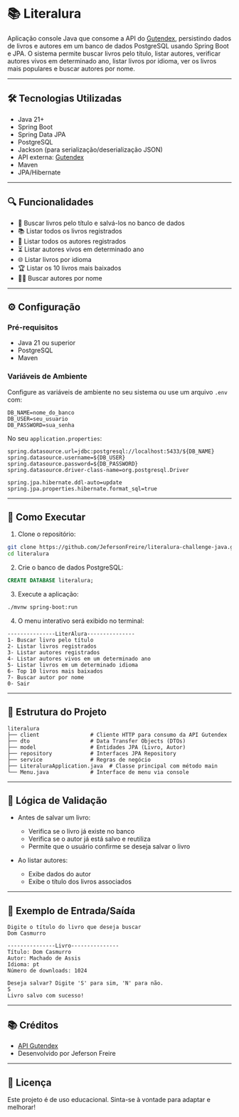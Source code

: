 # 📚 Literalura

Aplicação console Java que consome a API do [Gutendex](https://gutendex.com), persistindo dados de livros e autores em um banco de dados PostgreSQL usando Spring Boot e JPA. O sistema permite buscar livros pelo título, listar autores, verificar autores vivos em determinado ano, listar livros por idioma, ver os livros mais populares e buscar autores por nome.

---

## 🛠 Tecnologias Utilizadas

- Java 21+
- Spring Boot
- Spring Data JPA
- PostgreSQL
- Jackson (para serialização/deserialização JSON)
- API externa: [Gutendex](https://gutendex.com)
- Maven
- JPA/Hibernate

---

## 🔍 Funcionalidades

- 🔎 Buscar livros pelo título e salvá-los no banco de dados
- 📚 Listar todos os livros registrados
- 👤 Listar todos os autores registrados
- ⏳ Listar autores vivos em determinado ano
- 🌐 Listar livros por idioma
- 🏆 Listar os 10 livros mais baixados
- 🧑‍💼 Buscar autores por nome

---

## ⚙️ Configuração

### Pré-requisitos

- Java 21 ou superior
- PostgreSQL
- Maven

### Variáveis de Ambiente

Configure as variáveis de ambiente no seu sistema ou use um arquivo `.env` com:

```env
DB_NAME=nome_do_banco
DB_USER=seu_usuario
DB_PASSWORD=sua_senha
```

No seu `application.properties`:

```properties
spring.datasource.url=jdbc:postgresql://localhost:5433/${DB_NAME}
spring.datasource.username=${DB_USER}
spring.datasource.password=${DB_PASSWORD}
spring.datasource.driver-class-name=org.postgresql.Driver

spring.jpa.hibernate.ddl-auto=update
spring.jpa.properties.hibernate.format_sql=true
```

---

## 🚀 Como Executar

1. Clone o repositório:

```bash
git clone https://github.com/JefersonFreire/literalura-challenge-java.git
cd literalura
```

2. Crie o banco de dados PostgreSQL:

```sql
CREATE DATABASE literalura;
```

3. Execute a aplicação:

```bash
./mvnw spring-boot:run
```

4. O menu interativo será exibido no terminal:

```text
---------------LiterAlura---------------
1- Buscar livro pelo título
2- Listar livros registrados
3- Listar autores registrados
4- Listar autores vivos em um determinado ano
5- Listar livros em um determinado idioma
6- Top 10 livros mais baixados
7- Buscar autor por nome
0- Sair
```

---

## 🧠 Estrutura do Projeto

```
literalura
├── client                # Cliente HTTP para consumo da API Gutendex
├── dto                   # Data Transfer Objects (DTOs)
├── model                 # Entidades JPA (Livro, Autor)
├── repository            # Interfaces JPA Repository
├── service               # Regras de negócio
├── LiteraluraApplication.java  # Classe principal com método main
└── Menu.java             # Interface de menu via console
```

---

## 🧪 Lógica de Validação

- Antes de salvar um livro:
    - Verifica se o livro já existe no banco
    - Verifica se o autor já está salvo e reutiliza
    - Permite que o usuário confirme se deseja salvar o livro

- Ao listar autores:
    - Exibe dados do autor
    - Exibe o título dos livros associados

---

## 📄 Exemplo de Entrada/Saída

```text
Digite o título do livro que deseja buscar
Dom Casmurro

---------------Livro---------------
Título: Dom Casmurro
Autor: Machado de Assis
Idioma: pt
Número de downloads: 1024

Deseja salvar? Digite 'S' para sim, 'N' para não.
S
Livro salvo com sucesso!
```

---

## 📚 Créditos

- [API Gutendex](https://gutendex.com)
- Desenvolvido por Jeferson Freire

---

## 📝 Licença

Este projeto é de uso educacional. Sinta-se à vontade para adaptar e melhorar!
